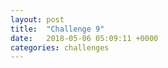 ```yaml
---
layout: post
title:  "Challenge 9"
date:   2018-05-06 05:09:11 +0000
categories: challenges
---
```


